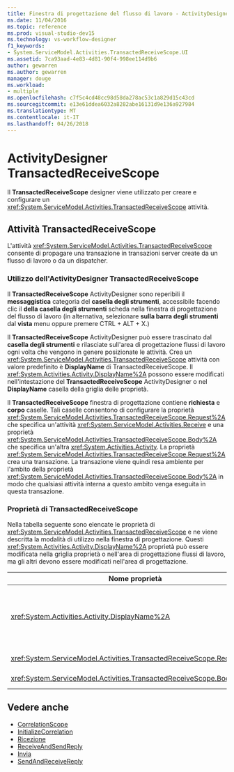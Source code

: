 ```yaml
---
title: Finestra di progettazione del flusso di lavoro - ActivityDesigner TransactedReceiveScope
ms.date: 11/04/2016
ms.topic: reference
ms.prod: visual-studio-dev15
ms.technology: vs-workflow-designer
f1_keywords:
- System.ServiceModel.Activities.TransactedReceiveScope.UI
ms.assetid: 7ca93aad-4e83-4d81-90f4-998ee114d9b6
author: gewarren
ms.author: gewarren
manager: douge
ms.workload:
- multiple
ms.openlocfilehash: c7f5c4cd48cc98d58da278ac53c1a829d15c43cd
ms.sourcegitcommit: e13e61ddea6032a8282abe16131d9e136a927984
ms.translationtype: MT
ms.contentlocale: it-IT
ms.lasthandoff: 04/26/2018
---
```

# <a name="transactedreceivescope-activity-designer"></a>ActivityDesigner TransactedReceiveScope

Il **TransactedReceiveScope** designer viene utilizzato per creare e configurare un <xref:System.ServiceModel.Activities.TransactedReceiveScope> attività.

## <a name="the-transactedreceivescope-activity"></a>Attività TransactedReceiveScope

L'attività <xref:System.ServiceModel.Activities.TransactedReceiveScope> consente di propagare una transazione in transazioni server create da un flusso di lavoro o da un dispatcher.

### <a name="using-the-transactedreceivescope-activity-designer"></a>Utilizzo dell'ActivityDesigner TransactedReceiveScope
 Il **TransactedReceiveScope** ActivityDesigner sono reperibili il **messaggistica** categoria del **casella degli strumenti**, accessibile facendo clic il **della casella degli strumenti**  scheda nella finestra di progettazione del flusso di lavoro (in alternativa, selezionare **sulla barra degli strumenti** dal **vista** menu oppure premere CTRL + ALT + X.)

 Il **TransactedReceiveScope** ActivityDesigner può essere trascinato dal **casella degli strumenti** e rilasciate sull'area di progettazione flussi di lavoro ogni volta che vengono in genere posizionate le attività. Crea un <xref:System.ServiceModel.Activities.TransactedReceiveScope> attività con valore predefinito è **DisplayName** di TransactedReceiveScope. Il <xref:System.Activities.Activity.DisplayName%2A> possono essere modificati nell'intestazione del **TransactedReceiveScope** ActivityDesigner o nel **DisplayName** casella della griglia delle proprietà.

 Il **TransactedReceiveScope** finestra di progettazione contiene **richiesta** e **corpo** caselle. Tali caselle consentono di configurare la proprietà <xref:System.ServiceModel.Activities.TransactedReceiveScope.Request%2A> che specifica un'attività <xref:System.ServiceModel.Activities.Receive> e una proprietà <xref:System.ServiceModel.Activities.TransactedReceiveScope.Body%2A> che specifica un'altra <xref:System.Activities.Activity>. La proprietà <xref:System.ServiceModel.Activities.TransactedReceiveScope.Request%2A> crea una transazione. La transazione viene quindi resa ambiente per l'ambito della proprietà <xref:System.ServiceModel.Activities.TransactedReceiveScope.Body%2A> in modo che qualsiasi attività interna a questo ambito venga eseguita in questa transazione.

### <a name="the-transactedreceivescope-properties"></a>Proprietà di TransactedReceiveScope
 Nella tabella seguente sono elencate le proprietà di <xref:System.ServiceModel.Activities.TransactedReceiveScope> e ne viene descritta la modalità di utilizzo nella finestra di progettazione. Questi <xref:System.Activities.Activity.DisplayName%2A> proprietà può essere modificata nella griglia proprietà o nell'area di progettazione flussi di lavoro, ma gli altri devono essere modificati nell'area di progettazione.

|Nome proprietà|Obbligatorio|Utilizzo|
|-------------------|--------------|-----------|
|<xref:System.Activities.Activity.DisplayName%2A>|False|Nome descrittivo facoltativo dell'attività <xref:System.ServiceModel.Activities.TransactedReceiveScope>. Il valore predefinito è TransactedReceiveScope.<br /><br /> Sebbene il nome di <xref:System.Activities.Activity.DisplayName%2A> non sia obbligatorio, se ne consiglia l'uso.|
|<xref:System.ServiceModel.Activities.TransactedReceiveScope.Request%2A>|True|Elimina un <xref:System.ServiceModel.Activities.Receive> attività di **richiesta** blocco sulla superficie dell'ActivityDesigner.|
|<xref:System.ServiceModel.Activities.TransactedReceiveScope.Body%2A>|False|Elimina un <xref:System.Activities.Activity> nel **corpo** blocco sulla superficie dell'ActivityDesigner.|

## <a name="see-also"></a>Vedere anche

- [CorrelationScope](../workflow-designer/correlationscope-activity-designer.md)
- [InitializeCorrelation](../workflow-designer/initializecorrelation-activity-designer.md)
- [Ricezione](../workflow-designer/receive-activity-designer.md)
- [ReceiveAndSendReply](../workflow-designer/receiveandsendreply-template-designer.md)
- [Invia](../workflow-designer/send-activity-designer.md)
- [SendAndReceiveReply](../workflow-designer/sendandreceivereply-template-designer.md)